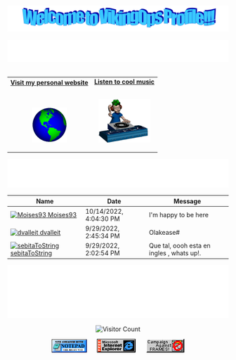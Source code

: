 <!-- "Hero" Header -->
<div align="center">
  <img src="images/profile.png?raw=true" style="max-width: 100%;" alt="Welcome to DevOpsCleverIT Profile" />
  <br />
  <br />
  <img height="50" alt="My Name is Diego and I like Node.js" src="images/personal_note.svg" />
  <br />
  <br />

</div>

<!-- Social -->
<table width="100%" align="center">
<tr>
<td align="center">
<a href="https://www.diego.io">
<strong>Visit my personal website </strong>
<br />
<br />
<br />

<p>

<img alt="Globe" height="80" src="images/globe.gif">
</a>
</p>

</td>


<td align="center">
<a href="https://www.youtube.com/c/mychemicalromance">
<strong>Listen to cool music</strong>
<br />
<br />


<p>
<img height="100" alt="Music" src="images/music.gif"> 
</a>
</p>

</td>
</tr>
</table>

<div align="center">
<a href="https://github.com/DevOpsCleverIT/.github/issues/2#issuecomment-new"><img src="images/guestbook.svg"></a> 
</div>

<!-- Guestbook -->
| Name | Date | Message |
|---|---|---|
| <a href="https://github.com/Moises93"><img width="24" src="https://avatars.githubusercontent.com/u/10028429?s=24&u=08cda7cf6522c629d86b7e35b890084e17c3b977&v=4" alt="Moises93" /> Moises93</a> |10/14/2022, 4:04:30 PM|I'm happy to be here|
| <a href="https://github.com/dvalleit"><img width="24" src="https://avatars.githubusercontent.com/u/91896328?s=24&u=311c5cc408d2b0c3d5a578ec626f93b16b869bf3&v=4" alt="dvalleit" /> dvalleit</a> |9/29/2022, 2:45:34 PM|Olakease#|
| <a href="https://github.com/sebitaToString"><img width="24" src="https://avatars.githubusercontent.com/u/76226859?s=24&u=ff7ac301233fd04ab7733ee2b7a38b8afea2725f&v=4" alt="sebitaToString" /> sebitaToString</a> |9/29/2022, 2:02:54 PM|Que tal, oooh esta en ingles , whats up!.|
<!-- /Guestbook -->

<!-- Footer -->

<div align="center">

<img height="120" alt="Thanks for visiting me" width="100%" src="images/marquee.svg" />
<br />
  
![Visitor Count](https://profile-counter.glitch.me/vikingops/count.svg)
 


<img src="images/notepad.gif" alt="Site created with Notepad" height="30" />
<!-- "margin-right: whatever;" -->
<span>&nbsp;&nbsp;&nbsp;&nbsp;</span>  
<img src="images/ie_logo.gif" alt="Microsoft Internet Explorer" />
<span>&nbsp;&nbsp;&nbsp;&nbsp;</span>  
<img src="images/noframes.gif" alt="Microsoft Internet Explorer" />

</div>
